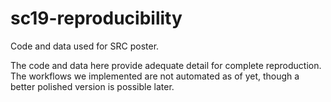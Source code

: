 # sc19-reproducibility
Code and data used for SRC poster.

The code and data here provide adequate detail for complete reproduction. The workflows we implemented are not automated as of yet, though a better polished version is possible later.
